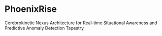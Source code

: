 # PhoenixRise
Cerebrokinetic Nexus Architecture for Real-time Situational Awareness and Predictive Anomaly Detection Tapestry
